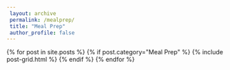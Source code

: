 ```yaml
---
 layout: archive
 permalink: /mealprep/
 title: "Meal Prep"
 author_profile: false
---
```


<div class="tiles">
{% for post in site.posts %}
  {% if post.category="Meal Prep" %}
	  {% include post-grid.html %}
  {% endif %}
{% endfor %}
</div><!-- /.tiles -->

<!--
{% include base_path %}
{% include group-by-array collection=site.posts field="Meal Prep" %}

{% for category in group_names %}
  {% assign posts = group_items[forloop.index0] %}
  <h2 id="{{ category | slugify }}" class="archive__subtitle">{{ category }}</h2>
  {% for post in posts %}
    {% include archive-single.html %}
  {% endfor %}
{% endfor %}
-->
